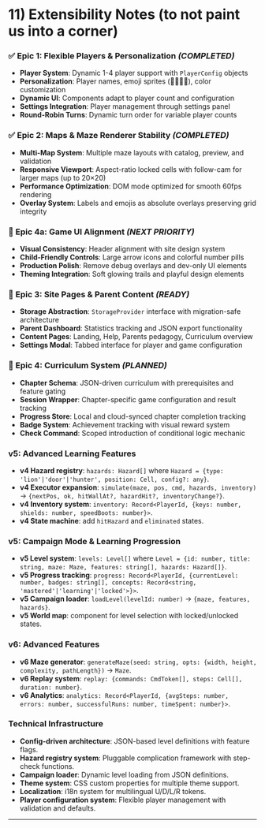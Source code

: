 # 11) Extensibility Notes (to not paint us into a corner)

### ✅ Epic 1: Flexible Players & Personalization *(COMPLETED)*
* **Player System**: Dynamic 1-4 player support with `PlayerConfig` objects
* **Personalization**: Player names, emoji sprites (🐢🐰🦊🦁), color customization
* **Dynamic UI**: Components adapt to player count and configuration
* **Settings Integration**: Player management through settings panel
* **Round-Robin Turns**: Dynamic turn order for variable player counts

### ✅ Epic 2: Maps & Maze Renderer Stability *(COMPLETED)*
* **Multi-Map System**: Multiple maze layouts with catalog, preview, and validation
* **Responsive Viewport**: Aspect-ratio locked cells with follow-cam for larger maps (up to 20×20)
* **Performance Optimization**: DOM mode optimized for smooth 60fps rendering
* **Overlay System**: Labels and emojis as absolute overlays preserving grid integrity

### 🔄 Epic 4a: Game UI Alignment *(NEXT PRIORITY)*
* **Visual Consistency**: Header alignment with site design system
* **Child-Friendly Controls**: Large arrow icons and colorful number pills
* **Production Polish**: Remove debug overlays and dev-only UI elements
* **Theming Integration**: Soft glowing trails and playful design elements

### 🔄 Epic 3: Site Pages & Parent Content *(READY)*
* **Storage Abstraction**: `StorageProvider` interface with migration-safe architecture
* **Parent Dashboard**: Statistics tracking and JSON export functionality
* **Content Pages**: Landing, Help, Parents pedagogy, Curriculum overview
* **Settings Modal**: Tabbed interface for player and game configuration

### 🔄 Epic 4: Curriculum System *(PLANNED)*
* **Chapter Schema**: JSON-driven curriculum with prerequisites and feature gating
* **Session Wrapper**: Chapter-specific game configuration and result tracking
* **Progress Store**: Local and cloud-synced chapter completion tracking
* **Badge System**: Achievement tracking with visual reward system
* **Check Command**: Scoped introduction of conditional logic mechanic

### v5: Advanced Learning Features
* **v4 Hazard registry**: `hazards: Hazard[]` where `Hazard = {type: 'lion'|'door'|'hunter', position: Cell, config?: any}`.
* **v4 Executor expansion**: `simulate(maze, pos, cmd, hazards, inventory)` → `{nextPos, ok, hitWallAt?, hazardHit?, inventoryChange?}`.
* **v4 Inventory system**: `inventory: Record<PlayerId, {keys: number, shields: number, speedBoots: number}>`.
* **v4 State machine**: add `hitHazard` and `eliminated` states.

### v5: Campaign Mode & Learning Progression
* **v5 Level system**: `levels: Level[]` where `Level = {id: number, title: string, maze: Maze, features: string[], hazards: Hazard[]}`.
* **v5 Progress tracking**: `progress: Record<PlayerId, {currentLevel: number, badges: string[], concepts: Record<string, 'mastered'|'learning'|'locked'>}>`.
* **v5 Campaign loader**: `loadLevel(levelId: number)` → `{maze, features, hazards}`.
* **v5 World map**: component for level selection with locked/unlocked states.

### v6: Advanced Features
* **v6 Maze generator**: `generateMaze(seed: string, opts: {width, height, complexity, pathLength})` → `Maze`.
* **v6 Replay system**: `replay: {commands: CmdToken[], steps: Cell[], duration: number}`.
* **v6 Analytics**: `analytics: Record<PlayerId, {avgSteps: number, errors: number, successfulRuns: number, timeSpent: number}>`.

### Technical Infrastructure
* **Config-driven architecture**: JSON-based level definitions with feature flags.
* **Hazard registry system**: Pluggable complication framework with step-check functions.
* **Campaign loader**: Dynamic level loading from JSON definitions.
* **Theme system**: CSS custom properties for multiple theme support.
* **Localization**: i18n system for multilingual U/D/L/R tokens.
* **Player configuration system**: Flexible player management with validation and defaults.

---